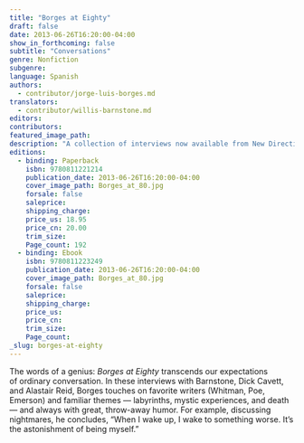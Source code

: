 ```yaml
---
title: "Borges at Eighty"
draft: false
date: 2013-06-26T16:20:00-04:00
show_in_forthcoming: false
subtitle: "Conversations"
genre: Nonfiction
subgenre:
language: Spanish
authors:
  - contributor/jorge-luis-borges.md
translators:
  - contributor/willis-barnstone.md
editors:
contributors:
featured_image_path:
description: "A collection of interviews now available from New Directions for the first time "
editions:
  - binding: Paperback
    isbn: 9780811221214
    publication_date: 2013-06-26T16:20:00-04:00
    cover_image_path: Borges_at_80.jpg
    forsale: false
    saleprice:
    shipping_charge:
    price_us: 18.95
    price_cn: 20.00
    trim_size:
    Page_count: 192
  - binding: Ebook
    isbn: 9780811223249
    publication_date: 2013-06-26T16:20:00-04:00
    cover_image_path: Borges_at_80.jpg
    forsale: false
    saleprice:
    shipping_charge:
    price_us:
    price_cn:
    trim_size:
    Page_count:
_slug: borges-at-eighty
---
```


The words of a genius: _Borges at Eighty_ transcends our expectations of ordinary conversation. In these interviews with Barnstone, Dick Cavett, and Alastair Reid, Borges touches on favorite writers (Whitman, Poe, Emerson) and familiar themes — labyrinths, mystic experiences, and death — and always with great, throw-away humor. For example, discussing nightmares, he concludes, “When I wake up, I wake to something worse. It’s the astonishment of being myself.”

